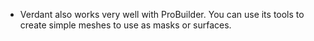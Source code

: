 

* Verdant also works very well with ProBuilder. You can use its tools to create simple meshes to use as masks or surfaces.